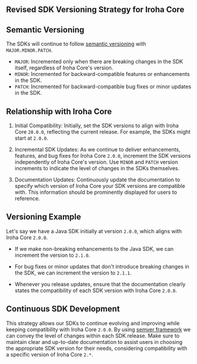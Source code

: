 ## Revised SDK Versioning Strategy for Iroha Core

## Semantic Versioning

The SDKs will continue to follow [semantic versioning](https://semver.org/) with `MAJOR.MINOR.PATCH`.

- `MAJOR`: Incremented only when there are breaking changes in the SDK itself, regardless of Iroha Core's version.
- `MINOR`: Incremented for backward-compatible features or enhancements in the SDK.
- `PATCH`: Incremented for backward-compatible bug fixes or minor updates in the SDK.

## Relationship with Iroha Core

1. Initial Compatibility: Initially, set the SDK versions to align with Iroha Core `20.0.0`, reflecting the current release. For example, the SDKs might start at `2.0.0`.

2. Incremental SDK Updates: As we continue to deliver enhancements, features, and bug fixes for Iroha Core `2.0.0`, increment the SDK versions independently of Iroha Core's version. Use `MINOR` and `PATCH` version increments to indicate the level of changes in the SDKs themselves.

3. Documentation Updates: Continuously update the documentation to specify which version of Iroha Core your SDK versions are compatible with. This information should be prominently displayed for users to reference.

## Versioning Example

Let's say we have a Java SDK initially at version `2.0.0`, which aligns with Iroha Core `2.0.0`.

- If we make non-breaking enhancements to the Java SDK, we can increment the version to `2.1.0`.

- For bug fixes or minor updates that don't introduce breaking changes in the SDK, we can increment the version to `2.1.1`.

- Whenever you release updates, ensure that the documentation clearly states the compatibility of each SDK version with Iroha Core `2.0.0`.

## Continuous SDK Development

This strategy allows our SDKs to continue evolving and improving while keeping compatibility with Iroha Core `2.0.0`. By using [semver framework](#semantic-versioning) we can convey the level of changes within each SDK release. Make sure to maintain clear and up-to-date documentation to assist users in choosing the appropriate SDK version for their needs, considering compatibility with a specific version of Iroha Core `2.*`.


